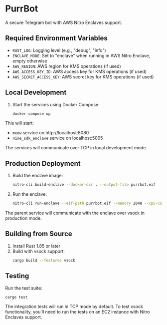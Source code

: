 # PurrBot

A secure Telegram bot with AWS Nitro Enclaves support.

## Required Environment Variables

- `RUST_LOG`: Logging level (e.g., "debug", "info")
- `ENCLAVE_MODE`: Set to "enclave" when running in AWS Nitro Enclave, empty otherwise
- `AWS_REGION`: AWS region for KMS operations (if used)
- `AWS_ACCESS_KEY_ID`: AWS access key for KMS operations (if used)
- `AWS_SECRET_ACCESS_KEY`: AWS secret key for KMS operations (if used)

## Local Development

1. Start the services using Docker Compose:
   ```bash
   docker-compose up
   ```

This will start:
- `meow` service on http://localhost:8080
- `nine_sdk_enclave` service on localhost:5005

The services will communicate over TCP in local development mode.

## Production Deployment

1. Build the enclave image:
   ```bash
   nitro-cli build-enclave --docker-dir . --output-file purrbot.eif
   ```

2. Run the enclave:
   ```bash
   nitro-cli run-enclave --eif-path purrbot.eif --memory 2048 --cpu-count 2
   ```

The parent service will communicate with the enclave over vsock in production mode.

## Building from Source

1. Install Rust 1.85 or later
2. Build with vsock support:
   ```bash
   cargo build --features vsock
   ```

## Testing

Run the test suite:
```bash
cargo test
```

The integration tests will run in TCP mode by default. To test vsock functionality, you'll need to run the tests on an EC2 instance with Nitro Enclaves support. 